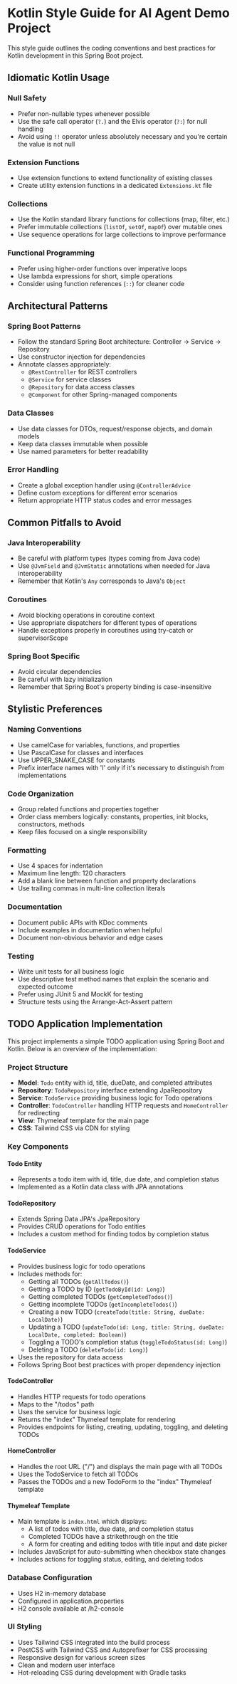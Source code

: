 # Kotlin Style Guide for AI Agent Demo Project

This style guide outlines the coding conventions and best practices for Kotlin development in this Spring Boot project.

## Idiomatic Kotlin Usage

### Null Safety
- Prefer non-nullable types whenever possible
- Use the safe call operator (`?.`) and the Elvis operator (`?:`) for null handling
- Avoid using `!!` operator unless absolutely necessary and you're certain the value is not null

### Extension Functions
- Use extension functions to extend functionality of existing classes
- Create utility extension functions in a dedicated `Extensions.kt` file

### Collections
- Use the Kotlin standard library functions for collections (map, filter, etc.)
- Prefer immutable collections (`listOf`, `setOf`, `mapOf`) over mutable ones
- Use sequence operations for large collections to improve performance

### Functional Programming
- Prefer using higher-order functions over imperative loops
- Use lambda expressions for short, simple operations
- Consider using function references (`::`) for cleaner code

## Architectural Patterns

### Spring Boot Patterns
- Follow the standard Spring Boot architecture: Controller -> Service -> Repository
- Use constructor injection for dependencies
- Annotate classes appropriately:
  - `@RestController` for REST controllers
  - `@Service` for service classes
  - `@Repository` for data access classes
  - `@Component` for other Spring-managed components

### Data Classes
- Use data classes for DTOs, request/response objects, and domain models
- Keep data classes immutable when possible
- Use named parameters for better readability

### Error Handling
- Create a global exception handler using `@ControllerAdvice`
- Define custom exceptions for different error scenarios
- Return appropriate HTTP status codes and error messages

## Common Pitfalls to Avoid

### Java Interoperability
- Be careful with platform types (types coming from Java code)
- Use `@JvmField` and `@JvmStatic` annotations when needed for Java interoperability
- Remember that Kotlin's `Any` corresponds to Java's `Object`

### Coroutines
- Avoid blocking operations in coroutine context
- Use appropriate dispatchers for different types of operations
- Handle exceptions properly in coroutines using try-catch or supervisorScope

### Spring Boot Specific
- Avoid circular dependencies
- Be careful with lazy initialization
- Remember that Spring Boot's property binding is case-insensitive

## Stylistic Preferences

### Naming Conventions
- Use camelCase for variables, functions, and properties
- Use PascalCase for classes and interfaces
- Use UPPER_SNAKE_CASE for constants
- Prefix interface names with 'I' only if it's necessary to distinguish from implementations

### Code Organization
- Group related functions and properties together
- Order class members logically: constants, properties, init blocks, constructors, methods
- Keep files focused on a single responsibility

### Formatting
- Use 4 spaces for indentation
- Maximum line length: 120 characters
- Add a blank line between function and property declarations
- Use trailing commas in multi-line collection literals

### Documentation
- Document public APIs with KDoc comments
- Include examples in documentation when helpful
- Document non-obvious behavior and edge cases

### Testing
- Write unit tests for all business logic
- Use descriptive test method names that explain the scenario and expected outcome
- Prefer using JUnit 5 and MockK for testing
- Structure tests using the Arrange-Act-Assert pattern

## TODO Application Implementation

This project implements a simple TODO application using Spring Boot and Kotlin. Below is an overview of the implementation:

### Project Structure

- **Model**: `Todo` entity with id, title, dueDate, and completed attributes
- **Repository**: `TodoRepository` interface extending JpaRepository
- **Service**: `TodoService` providing business logic for Todo operations
- **Controller**: `TodoController` handling HTTP requests and `HomeController` for redirecting
- **View**: Thymeleaf template for the main page
- **CSS**: Tailwind CSS via CDN for styling

### Key Components

#### Todo Entity
- Represents a todo item with id, title, due date, and completion status
- Implemented as a Kotlin data class with JPA annotations

#### TodoRepository
- Extends Spring Data JPA's JpaRepository
- Provides CRUD operations for Todo entities
- Includes a custom method for finding todos by completion status

#### TodoService
- Provides business logic for todo operations
- Includes methods for:
  - Getting all TODOs (`getAllTodos()`)
  - Getting a TODO by ID (`getTodoById(id: Long)`)
  - Getting completed TODOs (`getCompletedTodos()`)
  - Getting incomplete TODOs (`getIncompleteTodos()`)
  - Creating a new TODO (`createTodo(title: String, dueDate: LocalDate)`)
  - Updating a TODO (`updateTodo(id: Long, title: String, dueDate: LocalDate, completed: Boolean)`)
  - Toggling a TODO's completion status (`toggleTodoStatus(id: Long)`)
  - Deleting a TODO (`deleteTodo(id: Long)`)
- Uses the repository for data access
- Follows Spring Boot best practices with proper dependency injection

#### TodoController
- Handles HTTP requests for todo operations
- Maps to the "/todos" path
- Uses the service for business logic
- Returns the "index" Thymeleaf template for rendering
- Provides endpoints for listing, creating, updating, toggling, and deleting TODOs

#### HomeController
- Handles the root URL ("/") and displays the main page with all TODOs
- Uses the TodoService to fetch all TODOs
- Passes the TODOs and a new TodoForm to the "index" Thymeleaf template

#### Thymeleaf Template
- Main template is `index.html` which displays:
  - A list of todos with title, due date, and completion status
  - Completed TODOs have a strikethrough on the title
  - A form for creating and editing todos with title input and date picker
- Includes JavaScript for auto-submitting when checkbox state changes
- Includes actions for toggling status, editing, and deleting todos

### Database Configuration
- Uses H2 in-memory database
- Configured in application.properties
- H2 console available at /h2-console

### UI Styling
- Uses Tailwind CSS integrated into the build process
- PostCSS with Tailwind CSS and Autoprefixer for CSS processing
- Responsive design for various screen sizes
- Clean and modern user interface
- Hot-reloading CSS during development with Gradle tasks

